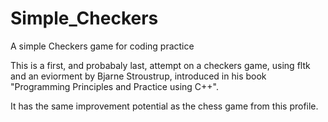 # Simple_Checkers
A simple Checkers game for coding practice

This is a first, and probabaly last, attempt on a checkers game, using fltk and an eviorment by Bjarne Stroustrup, 
introduced in his book "Programming Principles and Practice using C++".


It has the same improvement potential as the chess game from this profile.
